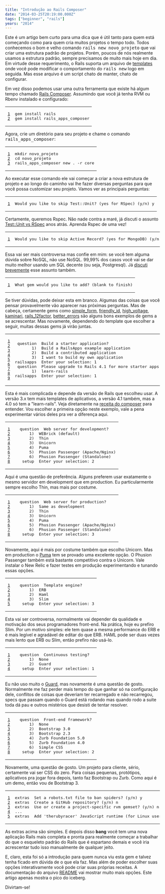 ```yaml
---
title: "Introdução ao Rails Composer"
date: "2014-03-25T20:19:00.000Z"
tags: ["beginner", "rails"]
years: "2014"
---
```


<p></p>
<p>Este é um artigo bem curto para uma dica que é útil tanto para quem está começando como para quem cria muitos projetos o tempo todo. Todos conhecemos o bom e velho comando <tt>rails new novo_projeto</tt> que vai criar uma estrutura padrão de projetos. Porém, poucos de nós realmente usamos a estrutura padrão, sempre precisamos de muito mais hoje em dia. Em virtude desse requerimento, o Rails suporta um arquivo de <a href="http://edgeguides.rubyonrails.org/rails_application_templates.html">templates</a> onde você pode modificar o comportamento do <tt>rails new</tt> logo em seguida. Mas esse arquivo é um script chato de manter, chato de configurar.</p>
<p>Em vez disso podemos usar uma outra ferramenta que existe há algum tempo chamado <a href="https://github.com/RailsApps/rails_apps_composer">Rails Composer</a>. Assumindo que você já tenha RVM ou Rbenv instalado e configurado:</p>
<table class="CodeRay">
  <tbody>
    <tr>
      <td class="line-numbers" title="double click to toggle" ondblclick="with (this.firstChild.style) { display = (display == '') ? 'none' : '' }"><pre><a href="#n1" name="n1">1</a>
<a href="#n2" name="n2">2</a>
</pre>
      </td>
      <td class="code"><pre>gem install rails
gem install rails_apps_composer
</pre>
      </td>
    </tr>
  </tbody>
</table>
<p></p>
<p></p>
<p>Agora, crie um diretório para seu projeto e chame o comando <tt>rails_apps_composer</tt>:</p>
<table class="CodeRay">
  <tbody>
    <tr>
      <td class="line-numbers" title="double click to toggle" ondblclick="with (this.firstChild.style) { display = (display == '') ? 'none' : '' }"><pre><a href="#n1" name="n1">1</a>
<a href="#n2" name="n2">2</a>
<a href="#n3" name="n3">3</a>
</pre>
      </td>
      <td class="code"><pre>mkdir novo_projeto
cd novo_projeto
rails_apps_composer new . -r core
</pre>
      </td>
    </tr>
  </tbody>
</table>
<p>Ao executar esse comando ele vai começar a criar a nova estrutura de projeto e ao longo do caminho vai lhe fazer diversas perguntas para que você possa customizar seu projeto. Vamos ver as principais perguntas:</p>
<table class="CodeRay">
  <tbody>
    <tr>
      <td class="line-numbers" title="double click to toggle" ondblclick="with (this.firstChild.style) { display = (display == '') ? 'none' : '' }"><pre><a href="#n1" name="n1">1</a>
</pre>
      </td>
      <td class="code"><pre>Would you like to skip Test::Unit? (yes for RSpec) (y/n) y
</pre>
      </td>
    </tr>
  </tbody>
</table>
<p>Certamente, queremos Rspec. Não nade contra a maré, já discuti o assunto <a href="https://www.akitaonrails.com/2011/04/17/a-controversia-test-unit-vs-rspec-cucumber">Test::Unit vs RSpec</a> anos atrás. Aprenda Rspec de uma vez!</p>
<table class="CodeRay">
  <tbody>
    <tr>
      <td class="line-numbers" title="double click to toggle" ondblclick="with (this.firstChild.style) { display = (display == '') ? 'none' : '' }"><pre><a href="#n1" name="n1">1</a>
</pre>
      </td>
      <td class="code"><pre>Would you like to skip Active Record? (yes for MongoDB) (y/n) n
</pre>
      </td>
    </tr>
  </tbody>
</table>
<p>Essa vai ser mais controversa mas confie em mim: se você tem alguma dúvida sobre NoSQL, não use NoSQL. 99,99% dos casos você vai se dar muito melhor usando um SQL decente (ou seja, Postgresql). Já <a href="https://www.akitaonrails.com/2013/03/24/quais-sao-algumas-das-piores-praticas-para-aplicacoes-ruby-on-rails--2#.UzHgWK1dXd0">discuti brevemente</a> esse assunto também.</p>
<table class="CodeRay">
  <tbody>
    <tr>
      <td class="line-numbers" title="double click to toggle" ondblclick="with (this.firstChild.style) { display = (display == '') ? 'none' : '' }"><pre><a href="#n1" name="n1">1</a>
</pre>
      </td>
      <td class="code"><pre>What gem would you like to add? (blank to finish)
</pre>
      </td>
    </tr>
  </tbody>
</table>
<p>Se tiver dúvidas, pode deixar esta em branco. Algumas das coisas que você pensar provavelmente vão aparecer nas próximas perguntas. Mas de cabeça, certamente gems como <a href="https://github.com/plataformatec/simple_form">simple_form</a>, <a href="https://github.com/norman/friendly_id">friendly_id</a>, <a href="https://github.com/thoughtbot/high_voltage">high_voltage</a>, <a href="https://github.com/amatsuda/kaminari">kaminari</a>, <a href="https://github.com/heroku/rails_12factor">rails_12factor</a>, <a href="https://github.com/charliesome/better_errors">better_errors</a> são alguns bons exemplos de gems a se acrescentar. Mas novamente, dependendo do template que escolher a seguir, muitas dessas gems já virão juntas.</p>
<table class="CodeRay">
  <tbody>
    <tr>
      <td class="line-numbers" title="double click to toggle" ondblclick="with (this.firstChild.style) { display = (display == '') ? 'none' : '' }"><pre><a href="#n1" name="n1">1</a>
<a href="#n2" name="n2">2</a>
<a href="#n3" name="n3">3</a>
<a href="#n4" name="n4">4</a>
<a href="#n5" name="n5">5</a>
<a href="#n6" name="n6">6</a>
<a href="#n7" name="n7">7</a>
<a href="#n8" name="n8">8</a>
<a href="#n9" name="n9">9</a>
</pre>
      </td>
      <td class="code"><pre> question  Build a starter application?
       1)  Build a RailsApps example application
       2)  Build a contributed application
       3)  I want to build my own application
railsapps  Enter your selection: 1
 question  Please upgrade to Rails 4.1 for more starter apps.
       1)  learn-rails
railsapps  Enter your selection: 1
</pre>
      </td>
    </tr>
  </tbody>
</table>
<p>Esta é mais complicada e depende da versão de Rails que escolheu usar. A versão 3.x tem mais templates de aplicativos, a versão 4.1 também, mas a 4.0 só tem a "learn-rails". Veja diretamente na <a href="https://github.com/RailsApps/rails_apps_composer/blob/master/recipes/railsapps.rb">receita do composer</a> para entender. Vou escolher a primeira opção neste exemplo, vale a pena experimentar vários deles pra ver a diferença aqui.</p>
<table class="CodeRay">
  <tbody>
    <tr>
      <td class="line-numbers" title="double click to toggle" ondblclick="with (this.firstChild.style) { display = (display == '') ? 'none' : '' }"><pre><a href="#n1" name="n1">1</a>
<a href="#n2" name="n2">2</a>
<a href="#n3" name="n3">3</a>
<a href="#n4" name="n4">4</a>
<a href="#n5" name="n5">5</a>
<a href="#n6" name="n6">6</a>
<a href="#n7" name="n7">7</a>
<a href="#n8" name="n8">8</a>
</pre>
      </td>
      <td class="code"><pre>  question  Web server for development?
      1)  WEBrick (default)
      2)  Thin
      3)  Unicorn
      4)  Puma
      5)  Phusion Passenger (Apache/Nginx)
      6)  Phusion Passenger (Standalone)
   setup  Enter your selection: 2
</pre>
      </td>
    </tr>
  </tbody>
</table>
<p>Aqui é uma questão de preferência. Alguns preferem usar exatamente o mesmo servidor em development que em production. Eu particularmente sempre escolho Thin, mas mais por costume.</p>
<table class="CodeRay">
  <tbody>
    <tr>
      <td class="line-numbers" title="double click to toggle" ondblclick="with (this.firstChild.style) { display = (display == '') ? 'none' : '' }"><pre><a href="#n1" name="n1">1</a>
<a href="#n2" name="n2">2</a>
<a href="#n3" name="n3">3</a>
<a href="#n4" name="n4">4</a>
<a href="#n5" name="n5">5</a>
<a href="#n6" name="n6">6</a>
<a href="#n7" name="n7">7</a>
<a href="#n8" name="n8">8</a>
</pre>
      </td>
      <td class="code"><pre>  question  Web server for production?
      1)  Same as development
      2)  Thin
      3)  Unicorn
      4)  Puma
      5)  Phusion Passenger (Apache/Nginx)
      6)  Phusion Passenger (Standalone)
   setup  Enter your selection: 3
</pre>
      </td>
    </tr>
  </tbody>
</table>
<p>Novamente, aqui é mais por costume também que escolho Unicorn. Mas em production o <a href="https://blog.codeship.io/2013/10/16/unleash-the-puma-on-heroku.html">Puma</a> tem se provado uma excelente opção. O Phusion Passenger também está bastante competitivo contra o Unicorn. Vale instalar o New Relic e fazer testes em produção experimentando e tunando essas opções.</p>
<table class="CodeRay">
  <tbody>
    <tr>
      <td class="line-numbers" title="double click to toggle" ondblclick="with (this.firstChild.style) { display = (display == '') ? 'none' : '' }"><pre><a href="#n1" name="n1">1</a>
<a href="#n2" name="n2">2</a>
<a href="#n3" name="n3">3</a>
<a href="#n4" name="n4">4</a>
<a href="#n5" name="n5">5</a>
</pre>
      </td>
      <td class="code"><pre>  question  Template engine?
      1)  ERB
      2)  Haml
      3)  Slim
   setup  Enter your selection: 3
</pre>
      </td>
    </tr>
  </tbody>
</table>
<p>Esta vai ser controversa, normalmente vai depender da qualidade e motivação dos seus programadores front-end. Na prática, hoje eu prefiro Slim. Por um motivo simples: ele tem quase a mesma performance do ERB e é mais legível e agradável de editar do que ERB. HAML pode ser duas vezes mais lento que ERB ou Slim, então prefiro não usá-lo.</p>
<table class="CodeRay">
  <tbody>
    <tr>
      <td class="line-numbers" title="double click to toggle" ondblclick="with (this.firstChild.style) { display = (display == '') ? 'none' : '' }"><pre><a href="#n1" name="n1">1</a>
<a href="#n2" name="n2">2</a>
<a href="#n3" name="n3">3</a>
<a href="#n4" name="n4">4</a>
</pre>
      </td>
      <td class="code"><pre>  question  Continuous testing?
      1)  None
      2)  Guard
   setup  Enter your selection: 1
</pre>
      </td>
    </tr>
  </tbody>
</table>
<p>Eu não uso muito o <a href="https://github.com/guard/guard">Guard</a>, mas novamente é uma questão de gosto. Normalmente me faz perder mais tempo do que ganhar só na configuração dele, conflitos de coisas que deveriam ter recarregado e não recarregou, specs que passam quando o Guard está rodando mas quando rodo a suite toda dá pau e outros mistérios que desisti de tentar resolver.</p>
<table class="CodeRay">
  <tbody>
    <tr>
      <td class="line-numbers" title="double click to toggle" ondblclick="with (this.firstChild.style) { display = (display == '') ? 'none' : '' }"><pre><a href="#n1" name="n1">1</a>
<a href="#n2" name="n2">2</a>
<a href="#n3" name="n3">3</a>
<a href="#n4" name="n4">4</a>
<a href="#n5" name="n5">5</a>
<a href="#n6" name="n6">6</a>
<a href="#n7" name="n7">7</a>
<a href="#n8" name="n8">8</a>
</pre>
      </td>
      <td class="code"><pre>  question  Front-end framework?
      1)  None
      2)  Bootstrap 3.0
      3)  Bootstrap 2.3
      4)  Zurb Foundation 5.0
      5)  Zurb Foundation 4.0
      6)  Simple CSS
   setup  Enter your selection: 2
</pre>
      </td>
    </tr>
  </tbody>
</table>
<p>Novamente, uma questão de gosto. Um projeto para cliente, sério, certamente vai ser CSS do zero. Para coisas pequenas, protótipos, aplicativos pra jogar fora depois, tanto faz Bootstrap ou Zurb. Como aqui é um demo, então vou de Bootstrap 3.</p>
<table class="CodeRay">
  <tbody>
    <tr>
      <td class="line-numbers" title="double click to toggle" ondblclick="with (this.firstChild.style) { display = (display == '') ? 'none' : '' }"><pre><a href="#n1" name="n1">1</a>
<a href="#n2" name="n2">2</a>
<a href="#n3" name="n3">3</a>
<a href="#n4" name="n4">4</a>
<a href="#n5" name="n5">5</a>
</pre>
      </td>
      <td class="code"><pre>extras  Set a robots.txt file to ban spiders? (y/n) y
extras  Create a GitHub repository? (y/n) n
extras  Use or create a project-specific rvm gemset? (y/n) n
...
extras  Add 'therubyracer' JavaScript runtime (for Linux users without node.js)? (y/n) y
</pre>
      </td>
    </tr>
  </tbody>
</table>
<p>As extras acima são simples. E depois disso <strong>bang</strong> você tem uma nova aplicação Rails mais completa e pronta para realmente começar a trabalhar do que o esqueleto padrão do Rails que é espartano demais e você iria acrescentar tudo isso manualmente de qualquer jeito.</p>
<p>E, claro, esta foi só a introdução para quem nunca viu esta gem e talvez tenha ficado em dúvida de o que ela faz. Mas além de poder escolher suas opções interativamente você pode criar suas próprias receitas. A documentação do arquivo <a href="https://github.com/RailsApps/rails_apps_composer">README</a> vai mostrar muito mais opções. Este artigo apenas mostra o pico do iceberg.</p>
<p>Divirtam-se!</p>
<p></p>